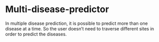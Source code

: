 # Multi-disease-predictor
In multiple disease prediction, it is possible to predict  more than one disease at a time. So the user doesn’t  need to traverse different sites in order to predict the  diseases.
